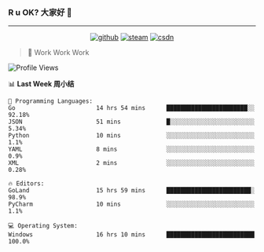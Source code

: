 ### R u OK? 大家好 👋

___

<p align="center">
  <a href="https://bigkjp97.github.io/"><img src="https://img.shields.io/badge/-GitPage-lightgrey" alt="github"></a>
  <a href="https://steamcommunity.com/id/bigkjp/"><img src="https://img.shields.io/badge/-Steam-black" alt="steam"></a>
  <a href="https://blog.csdn.net/qq_38986088"><img src="https://img.shields.io/badge/CSDN-cf000e" alt="csdn"></a>
</p>

> 🧟 Work Work Work

<!--START_SECTION:kjp readme-->
![Profile Views](http://img.shields.io/badge/Mi%20Amigos%E2%99%82%EF%B8%8F-0-ff69b4)

📊 **Last Week 周小结** 

```text
💬 Programming Languages: 
Go                       14 hrs 54 mins      ███████████████████████░░   92.18% 
JSON                     51 mins             █░░░░░░░░░░░░░░░░░░░░░░░░   5.34% 
Python                   10 mins             ░░░░░░░░░░░░░░░░░░░░░░░░░   1.1% 
YAML                     8 mins              ░░░░░░░░░░░░░░░░░░░░░░░░░   0.9% 
XML                      2 mins              ░░░░░░░░░░░░░░░░░░░░░░░░░   0.28%

🔥 Editors: 
GoLand                   15 hrs 59 mins      ████████████████████████░   98.9% 
PyCharm                  10 mins             ░░░░░░░░░░░░░░░░░░░░░░░░░   1.1%

💻 Operating System: 
Windows                  16 hrs 10 mins      █████████████████████████   100.0%

```


<!--END_SECTION:kjp readme-->

<!--
**bigkjp97/bigkjp97** is a ✨ _special_ ✨ repository because its `README.md` (this file) appears on your GitHub profile.

Here are some ideas to get you started:

- 🔭 I’m currently working on ...
- 🌱 I’m currently learning ...
- 👯 I’m looking to collaborate on ...
- 🤔 I’m looking for help with ...
- 💬 Ask me about ...
- 📫 How to reach me: ...
- 😄 Pronouns: ...
- ⚡ Fun fact: ... -->
